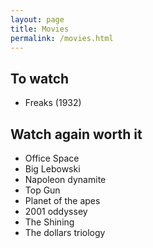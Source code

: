 ```yaml
---
layout: page
title: Movies
permalink: /movies.html
---
```


## To watch
* Freaks (1932)

## Watch again worth it
* Office Space
* Big Lebowski
* Napoleon dynamite
* Top Gun
* Planet of the apes
* 2001 oddyssey
* The Shining
* The dollars triology